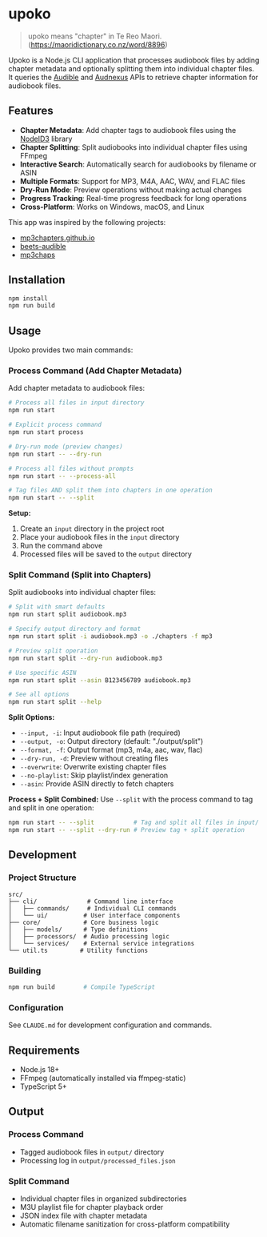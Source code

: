 # upoko

> upoko means "chapter" in Te Reo Maori. (https://maoridictionary.co.nz/word/8896)

Upoko is a Node.js CLI application that processes audiobook files by adding chapter metadata and optionally splitting them into individual chapter files. It queries the [Audible](https://audible.readthedocs.io/en/latest/misc/external_api.html#documentation) and [Audnexus](https://github.com/laxamentumtech/audnexus) APIs to retrieve chapter information for audiobook files.

## Features

- **Chapter Metadata**: Add chapter tags to audiobook files using the [NodeID3](https://github.com/Zazama/node-id3) library
- **Chapter Splitting**: Split audiobooks into individual chapter files using FFmpeg
- **Interactive Search**: Automatically search for audiobooks by filename or ASIN
- **Multiple Formats**: Support for MP3, M4A, AAC, WAV, and FLAC files
- **Dry-Run Mode**: Preview operations without making actual changes
- **Progress Tracking**: Real-time progress feedback for long operations
- **Cross-Platform**: Works on Windows, macOS, and Linux

This app was inspired by the following projects:

- [mp3chapters.github.io](https://github.com/mp3chapters/mp3chapters.github.io)
- [beets-audible](https://github.com/seanap/beets-audible)
- [mp3chaps](https://github.com/dskrad/mp3chaps)

## Installation

```bash
npm install
npm run build
```

## Usage

Upoko provides two main commands:

### Process Command (Add Chapter Metadata)

Add chapter metadata to audiobook files:

```bash
# Process all files in input directory
npm run start

# Explicit process command
npm run start process

# Dry-run mode (preview changes)
npm run start -- --dry-run

# Process all files without prompts
npm run start -- --process-all

# Tag files AND split them into chapters in one operation
npm run start -- --split
```

**Setup:**
1. Create an `input` directory in the project root
2. Place your audiobook files in the `input` directory
3. Run the command above
4. Processed files will be saved to the `output` directory

### Split Command (Split into Chapters)

Split audiobooks into individual chapter files:

```bash
# Split with smart defaults
npm run start split audiobook.mp3

# Specify output directory and format
npm run start split -i audiobook.mp3 -o ./chapters -f mp3

# Preview split operation
npm run start split --dry-run audiobook.mp3

# Use specific ASIN
npm run start split --asin B123456789 audiobook.mp3

# See all options
npm run start split --help
```

**Split Options:**
- `--input, -i`: Input audiobook file path (required)
- `--output, -o`: Output directory (default: "./output/split")
- `--format, -f`: Output format (mp3, m4a, aac, wav, flac)
- `--dry-run, -d`: Preview without creating files
- `--overwrite`: Overwrite existing chapter files
- `--no-playlist`: Skip playlist/index generation
- `--asin`: Provide ASIN directly to fetch chapters

**Process + Split Combined:**
Use `--split` with the process command to tag and split in one operation:
```bash
npm run start -- --split           # Tag and split all files in input/
npm run start -- --split --dry-run # Preview tag + split operation
```

## Development

### Project Structure
```
src/
├── cli/              # Command line interface
│   ├── commands/     # Individual CLI commands
│   └── ui/          # User interface components
├── core/            # Core business logic
│   ├── models/      # Type definitions
│   ├── processors/  # Audio processing logic
│   └── services/    # External service integrations
└── util.ts         # Utility functions
```

### Building
```bash
npm run build        # Compile TypeScript
```

### Configuration
See `CLAUDE.md` for development configuration and commands.

## Requirements

- Node.js 18+
- FFmpeg (automatically installed via ffmpeg-static)
- TypeScript 5+

## Output

### Process Command
- Tagged audiobook files in `output/` directory
- Processing log in `output/processed_files.json`

### Split Command  
- Individual chapter files in organized subdirectories
- M3U playlist file for chapter playback order
- JSON index file with chapter metadata
- Automatic filename sanitization for cross-platform compatibility
